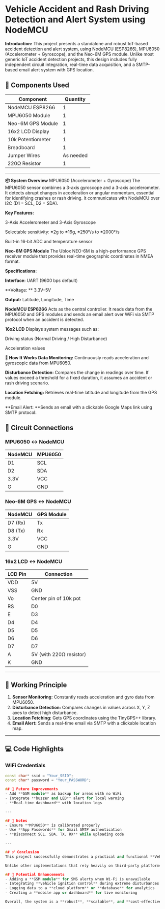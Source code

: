 # Vehicle Accident and Rash Driving Detection and Alert System using NodeMCU

**Introduction:**
     This project presents a standalone and robust IoT-based accident detection and alert system, using NodeMCU (ESP8266), MPU6050 (Accelerometer + Gyroscope), and the Neo-6M GPS module. Unlike most generic IoT accident detection projects, this design includes fully independent circuit integration, real-time data acquisition, and a SMTP-based email alert system with GPS location.

## 🔧 Components Used

| Component             | Quantity |
|-----------------------|----------|
| NodeMCU ESP8266       | 1        |
| MPU6050 Module        | 1        |
| Neo-6M GPS Module     | 1        |
| 16x2 LCD Display      | 1        |
| 10k Potentiometer     | 1        |
| Breadboard            | 1        |
| Jumper Wires          | As needed |
| 220Ω Resistor         | 1        |

---


**📦 System Overview**
MPU6050 (Accelerometer + Gyroscope)
The MPU6050 sensor combines a 3-axis gyroscope and a 3-axis accelerometer. It detects abrupt changes in acceleration or angular momentum, essential for identifying crashes or rash driving. It communicates with NodeMCU over I2C (D1 = SCL, D2 = SDA).

**Key Features:**

3-Axis Accelerometer and 3-Axis Gyroscope

Selectable sensitivity: ±2g to ±16g, ±250°/s to ±2000°/s

Built-in 16-bit ADC and temperature sensor

**Neo-6M GPS Module**
The Ublox NEO-6M is a high-performance GPS receiver module that provides real-time geographic coordinates in NMEA format.

**Specifications:**

**Interface:** UART (9600 bps default)

**Voltage: ** 3.3V–5V

**Output:** Latitude, Longitude, Time

**NodeMCU ESP8266**
Acts as the central controller. It reads data from the MPU6050 and GPS modules and sends an email alert over WiFi via SMTP protocol when an accident is detected.

**16x2 LCD**
Displays system messages such as:

Driving status (Normal Driving / High Disturbance)

Acceleration values

**📡 How It Works**
**Data Monitoring:** Continuously reads acceleration and gyroscopic data from MPU6050.

**Disturbance Detection:** Compares the change in readings over time. If values exceed a threshold for a fixed duration, it assumes an accident or rash driving scenario.

**Location Fetching:** Retrieves real-time latitude and longitude from the GPS module.

**Email Alert: **Sends an email with a clickable Google Maps link using SMTP protocol.


## 🔌 Circuit Connections

### MPU6050 ↔ NodeMCU

| NodeMCU | MPU6050 |
|---------|---------|
| D1      | SCL     |
| D2      | SDA     |
| 3.3V    | VCC     |
| G       | GND     |

### Neo-6M GPS ↔ NodeMCU

| NodeMCU | GPS Module |
|---------|------------|
| D7 (Rx) | Tx         |
| D8 (Tx) | Rx         |
| 3.3V    | VCC        |
| G       | GND        |

### 16x2 LCD ↔ NodeMCU

| LCD Pin | Connection           |
|---------|----------------------|
| VDD     | 5V                   |
| VSS     | GND                  |
| Vo      | Center pin of 10k pot|
| RS      | D0                   |
| E       | D3                   |
| D4      | D4                   |
| D5      | D5                   |
| D6      | D6                   |
| D7      | D7                   |
| A       | 5V (with 220Ω resistor)|
| K       | GND                  |

---

## 🧠 Working Principle

1. **Sensor Monitoring:** Constantly reads acceleration and gyro data from MPU6050.
2. **Disturbance Detection:** Compares changes in values across X, Y, Z axes to detect high disturbance.
3. **Location Fetching:** Gets GPS coordinates using the TinyGPS++ library.
4. **Email Alert:** Sends a real-time email via SMTP with a clickable location map.

---

## 💻 Code Highlights

### WiFi Credentials
```cpp
const char* ssid = "Your_SSID";
const char* password = "Your_PASSWORD";

## 🚀 Future Improvements
- Add **GSM module** as backup for areas with no WiFi  
- Integrate **buzzer and LED** alert for local warning  
- **Real-time dashboard** with location logs  

---

## 📝 Notes
- Ensure **MPU6050** is calibrated properly  
- Use **App Passwords** for Gmail SMTP authentication  
- **Disconnect SCL, SDA, TX, RX** while uploading code  

---

## ✅ Conclusion
This project successfully demonstrates a practical and functional **Vehicle Accident and Rash Driving Detection and Alert System** using **NodeMCU (ESP8266)**, **MPU6050**, and **Neo-6M GPS module**. The integration of **real-time motion analysis** and **GPS-based tracking** provides an effective mechanism to identify abnormal driving behavior or accidents.

Unlike other implementations that rely heavily on third-party platforms like MQTT or IFTTT, this system operates independently by using the **SMTP protocol** to send **email alerts with live GPS coordinates**, ensuring more **reliability**, **security**, and **customization**.

## 🔧 Potential Enhancements
- Adding a **GSM module** for SMS alerts when Wi-Fi is unavailable  
- Integrating **vehicle ignition control** during extreme disturbances  
- Logging data to a **cloud platform** or **database** for analytics  
- Creating a **mobile app or dashboard** for live monitoring  

Overall, the system is a **robust**, **scalable**, and **cost-effective** solution that contributes to **smart transportation**, **driver safety**, and **emergency response automation**.

